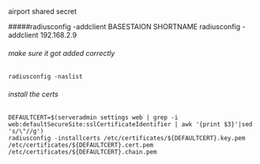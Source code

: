 airport shared secret

#####radiusconfig -addclient BASESTAION SHORTNAME
	radiusconfig -addclient 192.168.2.9 

###### make sure it got added correctly
	radiusconfig -naslist

###### install the certs
	DEFAULTCERT=$(serveradmin settings web | grep -i web:defaultSecureSite:sslCertificateIdentifier | awk '{print $3}'|sed 's/\"//g')
	radiusconfig -installcerts /etc/certificates/${DEFAULTCERT}.key.pem /etc/certificates/${DEFAULTCERT}.cert.pem /etc/certificates/${DEFAULTCERT}.chain.pem
